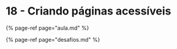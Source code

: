 # 18 - Criando páginas acessíveis

{% page-ref page="aula.md" %}

{% page-ref page="desafios.md" %}

